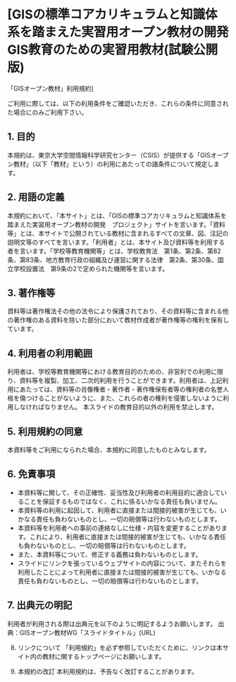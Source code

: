 # [GISの標準コアカリキュラムと知識体系を踏まえた実習用オープン教材の開発　GIS教育のための実習用教材(試験公開版)
「GISオープン教材」利用規約]

ご利用に際しては、以下の利用条件をご確認いただき、これらの条件に同意された場合にのみご利用下さい。

## 1. 目的
本規約は、東京大学空間情報科学研究センター（CSIS）が提供する「GISオープン教材」（以下「教材」という）の利用にあたっての諸条件について規定します。

## 2. 用語の定義
本規約において、「本サイト」とは、「GISの標準コアカリキュラムと知識体系を踏まえた実習用オープン教材の開発　プロジェクト」サイトを言います。「資料等」とは、本サイトで公開されている教材に含まれるすべての文章、図、注記の説明文等のすべてを言います。「利用者」とは、本サイト及び資料等を利用する者を言います。「学校等教育機関等」とは、学校教育法　第1条、第2条、第82条、第83条、地方教育行政の組織及び運営に関する法律　第2条、第30条、国立学校設置法　第9条の2で定められた機関等を言います。

## 3. 著作権等
資料等は著作権法その他の法令により保護されており、その資料等に含まれる他の著作権のある資料を除いた部分において教材作成者が著作権等の権利を保有しています。

## 4. 利用者の利用範囲
利用者は、学校等教育機関等における教育目的のための、非営利での利用に限り、資料等を複製、加工、二次的利用を行うことができます。利用者は、上記利用にあたっては、資料等の肖像権者・著作者・著作権保有者等の権利者の名誉人格を傷つけることがないように、また、これらの者の権利を侵害しないように利用しなければなりません。
本スライドの教育目的以外の利用を禁止します。

## 5. 利用規約の同意
本資料等をご利用になられた場合、本規約に同意したものとみなします。

## 6. 免責事項
* 本資料等に関して、その正確性、妥当性及び利用者の利用目的に適合していることを保証するものではなく、これに係るいかなる責任も負いません。
* 本資料等の利用に起因して、利用者に直接または間接的被害が生じても、いかなる責任も負わないものとし、一切の賠償等は行わないものとします。
* 本資料等を利用者への事前の連絡なしに仕様・内容を変更することがあります。これにより、利用者に直接または間接的被害が生じても、いかなる責任も負わないものとし、一切の賠償等は行わないものとします。
* また、本資料等について、修正する義務は負わないものとします。
* スライドにリンクを張っているウェブサイトの内容について、またそれらを利用したことによって利用者に直接または間接的被害が生じても、いかなる責任も負わないものとし、一切の賠償等は行わないものとします。

## 7. 出典元の明記
利用者が利用される際は出典元を以下のように明記するようお願いします。
出典：GISオープン教材WG「スライドタイトル」(URL)

8. リンクについて
「利用規約」を必ず参照していただくために、リンクは本サイト内の教材に関するトップページにお願いします。

9. 本規約の改訂 本利用規約は、予告なく改訂することがあります。
